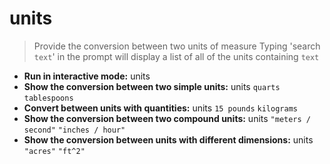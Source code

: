 # units
> Provide the conversion between two units of measure
> Typing 'search `text`' in the prompt will display a list of all of the units containing `text`
- **Run in interactive mode:**
units
- **Show the conversion between two simple units:**
units `quarts` `tablespoons`
- **Convert between units with quantities:**
units `15 pounds` `kilograms`
- **Show the conversion between two compound units:**
units `"meters / second"` `"inches / hour"`
- **Show the conversion between units with different dimensions:**
units `"acres"` `"ft^2"`
